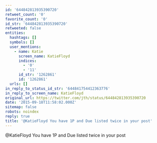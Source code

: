 ```yaml
---
id: '644842813935390720'
retweet_count: '0'
favorite_count: '0'
id_str: '644842813935390720'
retweeted: false
entities:
  hashtags: []
  symbols: []
  user_mentions:
    - name: Katie
      screen_name: KatieFloyd
      indices:
        - '0'
        - '11'
      id_str: '1262861'
      id: '1262861'
  urls: []
in_reply_to_status_id_str: '644841754412363776'
in_reply_to_screen_name: KatieFloyd
original_url: https://twitter.com/jth/status/644842813935390720
date: '2015-09-18T11:58:02.000Z'
sitemap: false
robots: noindex
reply: true
title: '@KatieFloyd You have 1P and Due listed twice in your post'
---
```


@KatieFloyd You have 1P and Due listed twice in your post